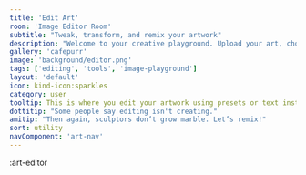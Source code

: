 ```yaml
---
title: 'Edit Art'
room: 'Image Editor Room'
subtitle: "Tweak, transform, and remix your artwork"
description: "Welcome to your creative playground. Upload your art, choose an edit style, or describe how you'd like to transform it. Let your imagination guide the remix."
gallery: 'cafepurr'
image: 'background/editor.png'
tags: ['editing', 'tools', 'image-playground']
layout: 'default'
icon: kind-icon:sparkles
category: user
tooltip: This is where you edit your artwork using presets or text instructions. It's a growing toolkit for personalized transformations.
dottitip: "Some people say editing isn't creating."
amitip: "Then again, sculptors don’t grow marble. Let’s remix!"
sort: utility
navComponent: 'art-nav'
---
```


:art-editor
